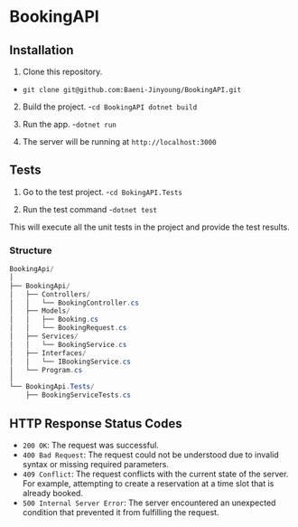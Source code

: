 # BookingAPI

## Installation
1. Clone this repository.
- `git clone git@github.com:Baeni-Jinyoung/BookingAPI.git`  

2. Build the project.
-`cd BookingAPI
dotnet build`

3. Run the app.
-`dotnet run`

4. The server will be running at `http://localhost:3000`

## Tests
1. Go to the test project.
-`cd BokingAPI.Tests`

2. Run the test command
-`dotnet test`

This will execute all the unit tests in the project and provide the test results.

### Structure
```cs
BookingApi/
│
├── BookingApi/
│   ├── Controllers/
│   │   └── BookingController.cs
│   ├── Models/
│   │   ├── Booking.cs
│   │   └── BookingRequest.cs
│   ├── Services/
│   │   └── BookingService.cs
│   ├── Interfaces/
│   │   └── IBookingService.cs
│   └── Program.cs
│
└── BookingApi.Tests/
    ├── BookingServiceTests.cs


```
## HTTP Response Status Codes
- `200 OK`: The request was successful.
- `400 Bad Request`: The request could not be understood due to invalid syntax or missing required parameters.
- `409 Conflict`: The request conflicts with the current state of the server. For example, attempting to create a reservation at a time slot that is already booked.
- `500 Internal Server Error`: The server encountered an unexpected condition that prevented it from fulfilling the request.
